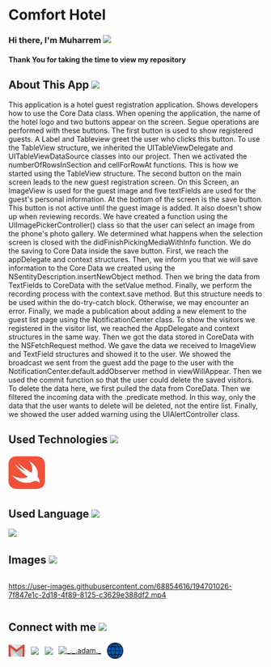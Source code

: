 # Comfort Hotel
### Hi there, I'm Muharrem <img src = "https://raw.githubusercontent.com/MartinHeinz/MartinHeinz/master/wave.gif" width = "42"> 
#### Thank You for taking the time to view my repository 

## <h2> About This App <img src = "https://c.tenor.com/JsoERRQcZqYAAAAi/thumbs-up-joypixels.gif" width = "42"></h2>
This application is a hotel guest registration application. Shows developers how to use the Core Data class. When opening the application, the name of the hotel logo and two buttons appear on the screen. Segue operations are performed with these buttons. The first button is used to show registered guests. A Label and Tableview greet the user who clicks this button. To use the TableView structure, we inherited the UITableViewDelegate and UITableViewDataSource classes into our project. Then we activated the numberOfRowsInSection and cellForRowAt functions. This is how we started using the TableView structure. The second button on the main screen leads to the new guest registration screen. On this Screen, an ImageView is used for the guest image and five textFields are used for the guest's personal information. At the bottom of the screen is the save button. This button is not active until the guest image is added. It also doesn't show up when reviewing records. We have created a function using the UIImagePickerController() class so that the user can select an image from the phone's photo gallery. We determined what happens when the selection screen is closed with the didFinishPickingMediaWithInfo function. We do the saving to Core Data inside the save button. First, we reach the appDelegate and context structures. Then, we inform you that we will save information to the Core Data we created using the NSentityDescription.insertNewObject method. Then we bring the data from TextFields to CoreData with the setValue method. Finally, we perform the recording process with the context.save method. But this structure needs to be used within the do-try-catch block. Otherwise, we may encounter an error. Finally, we made a publication about adding a new element to the guest list page using the NotificationCenter class. To show the visitors we registered in the visitor list, we reached the AppDelegate and context structures in the same way. Then we got the data stored in CoreData with the NSFetchRequest method. We gave the data we received to ImageView and TextField structures and showed it to the user. We showed the broadcast we sent from the guest add the page to the user with the NotificationCenter.default.addObserver method in viewWillAppear. Then we used the commit function so that the user could delete the saved visitors. To delete the data here, we first pulled the data from CoreData. Then we filtered the incoming data with the .predicate method. In this way, only the data that the user wants to delete will be deleted, not the entire list. Finally, we showed the user added warning using the UIAlertController class.

<h2> Used Technologies <img src = "https://media2.giphy.com/media/QssGEmpkyEOhBCb7e1/giphy.gif?cid=ecf05e47a0n3gi1bfqntqmob8g9aid1oyj2wr3ds3mg700bl&rid=giphy.gif" width = "42"> </h2>
<div class="row">
      <div class="column">
<img width ='72px' src 
     ='https://raw.githubusercontent.com/MuharremKoroglu/MuharremKoroglu/main/swift-icon.svg'>
  </div>
</div>

<h2> Used Language <img src = "https://media.giphy.com/media/Zd6jPg8hcp4Q3vrvjo/giphy.gif" width = "42"> </h2>
<div class="row">
      <div class="column">
<img width ='82px' src 
     ='https://upload.wikimedia.org/wikipedia/commons/a/a5/Flag_of_the_United_Kingdom_%281-2%29.svg'>
  </div>
</div>

<h2> Images <img src = "https://media2.giphy.com/media/psneItdLMpWy36ejfA/source.gif" width = "62"> </h2>
  <div class="column">



https://user-images.githubusercontent.com/68854616/194701026-7f847e1c-2d18-4f89-8125-c3629e388df2.mp4





  </div>
<h2> Connect with me <img src='https://raw.githubusercontent.com/ShahriarShafin/ShahriarShafin/main/Assets/handshake.gif' width="100"> </h2>
<a href = 'mailto:muharremkoroglu245@gmail.com'> <img align="center" width = '32px' align= 'center' src="https://raw.githubusercontent.com/MuharremKoroglu/MuharremKoroglu/main/gmail-logo-2561.svg"/></a> &nbsp;
<a href = 'https://www.linkedin.com/in/muharremkoroglu/'> <img align="center" width = '32px' align= 'center' src="https://raw.githubusercontent.com/rahulbanerjee26/githubAboutMeGenerator/main/icons/linked-in-alt.svg"/></a> &nbsp;
<a href = 'https://muharremkoroglu.medium.com/'> <img align="center" width = '32px' align= 'center' src="https://raw.githubusercontent.com/rahulbanerjee26/githubAboutMeGenerator/main/icons/medium.svg"/></a> &nbsp;
<a href="https://www.instagram.com/m.koroglu99/" target="blank"><img align="center" src="https://raw.githubusercontent.com/rahuldkjain/github-profile-readme-generator/master/src/images/icons/Social/instagram.svg" alt="_._.adam._"  width="32px" align= 'center' /></a> &nbsp;
<a href = 'https://synta-x.com/'> <img align="center" width = '32px' align= 'center' src="https://raw.githubusercontent.com/MuharremKoroglu/MuharremKoroglu/main/internet-svgrepo-com%20(2).svg"/></a> &nbsp;















